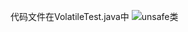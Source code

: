 代码文件在VolatileTest.java中
![unsafe类](https://github.com/liuguanglei123/java-base/blob/main/images/volatile.png)


                